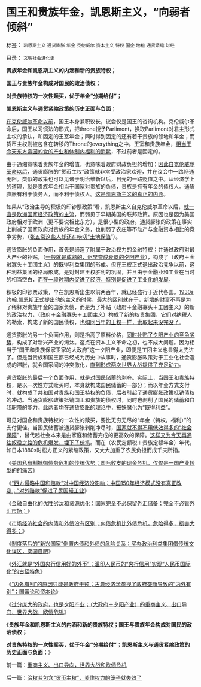 # 国王和贵族年金，凯恩斯主义，“向弱者倾斜”

标签： `凯恩斯主义` `通货膨胀` `年金` `克伦威尔` `资本主义` `特权` `国企` `地租` `通货紧缩` `财经` 

目录： `文明社会进化史`

**贵族年金和凯恩斯主义的内涵和新的贵族特权；**

**国王与贵族年金构成对国民的政治债权；**

**对贵族特权的一次性赎买，优于年金“分期给付”；**

**凯恩斯主义与通货紧缩政策的历史正面与负面**；

[在克伦威尔革命以前](../../../2012/6/17/克伦威尔，华盛顿，拿破仑的“资产阶级”独裁；.md)，国王本身兼职议长，议会仅是国王的咨询机构。克伦威尔革命后，国王以习惯法的形式，把throne授予Parlimont，换取Parlimont对君主形式主权的承认，和固定的王室年金；同时得到固定的还有若干贵族的领地和年金；而货币主权则被包含在转移的Throne的everything之中。王室和贵族年金，[相当于今天东方帝国的党的产业和体制内福利的消耗](../../../2012/6/20/不但需要延迟退休，还需要大幅削减退休养老金.md)，不过前者是固定的。

由于通缩意味着贵族年金的增值，也意味着政府财政负担的增加；[因此自克伦威尔革命以后](../../../2012/6/15/君主专制是多数人暴政,克伦威尔独裁是少数人专政.md)，通货膨胀的“货币主权”政策就非常受政治家欢迎，并在议会中一路畅通无阻。类似的政策也可以见诸于明治维新以后，日元的一路贬值之中。从经济学上的道理，就是贵族年金相当于国家对贵族的负债，贵族是拥有年金的债权人。通货膨胀有利于债务人，而不利于债权人。[这是凯恩斯主义的真正的内涵](../../../2012/2/20/“亚当斯密的资本”与“马克思主义的资本”异同；.md)。

如果从“政治主导的积极的印钞票政策”看，凯恩斯主义自克伦威尔革命以后，[就一直是欧洲国家经济政策的主流](../../../2012/1/17/“资本积累”本质就是凯恩斯主义;欧洲殖民主义流程.md)，而弱见于早期美国的联邦政策。原因也是因为美国政府相对于欧洲（更不要说相比东方），是很小型的政府。通货膨胀的政策在事实上削减了国家政府对贵族的年金义务，也削弱了农庄等不动产与金融资本相比的竞争劣势，（[张五常这些人却还在唠叨“土地保值](../../../2011/3/15/土地和住房不保值导致圈地运动.md)”）。

通货膨胀的负面作用，首先是缔造了附属于政治权力的金融特权；并通过政府对最大产业的补贴，（[一般就是成熟的，迟早变成衰退的夕阳产业](../../../2012/6/20/近代工业化国家走向战争的共同根源.md)），构成了（政府＋金融寡头＋工团主义）的既得利益集团的形成。但在王权正式退出政治竞争以前，这种利益集团的格局形成，是对封建王权胜利的巩固，并且由于金融业和工业在当时的相当空白，[而在一段时期内促进了经济，特别是促进了工业化的发展](../../../2011/10/6/南北战争到两次世界大战的各国综合国力的内在规律.md)。

积极的印钞票政策，早在凯恩斯出生以前两百年，就已经盛行于近代各国。[1930s约翰.凯恩斯正式提出他的主义的时侯](../../../2011/6/6/凯恩斯《通论》混淆了生产者和消费者角色.md)，最大的区别就在于，新增的财富不再是为了稀释对贵族年金的国家负债，而是为了补贴（政府＋金融寡头＋工团主义）的新的政治权力，（政府＋金融寡头＋工团主义）构成了新的权贵集团，它们对纳税人的勒索，构成了新的国民债权，[也如同当年的王权一样，索取起来没完没了](../../../2012/3/14/总理要禁毒，机构毒瘾大发作！.md)。

通货膨胀的另一个负面作用，则是抬高了原料价格，[同时补贴了夕阳产业的竞争劣势](../../../2011/12/13/工会活动集中在夕阳行业,“向弱者倾斜”将导致社会停滞.md)，构成了对新兴产业的淘汰。这点在资本主义革命之初，也不成大问题。因为相当于“国王和贵族保家卫家的大政府”这一夕阳产业，即便是工团主义也显得太先进了。但是当贵族和国王都已经成为历史中故事时，通货膨胀政策对于工业化社会造成的滞胀，就会国家间的冲突激化，[直到形成两次世界大战提供了充足动力](../../../2011/3/18/资源短缺“生产过剩”？（民粹＋权贵）两次世界大战.md)。

[通货膨胀的最后一个负面作用，就是对国民储蓄的剥夺](../../../2012/1/26/社会保障在多大程度上是有必要的？.md)。实际上，当国王和贵族特权，是以一次性方式赎买时，本身就构成国民储蓄的一部分；而以年金方式支付时，就构成了共和国对贵族和国王特权的负债，后者引起了通货膨胀政策抵销债权的冲动。当通货膨胀政策抵销国王和贵族的债权时，同时也剥削了国民的储蓄和自我职障的能力。[此两者均在通货膨胀的理论中，被妖魔化为“既得利益](../../../2012/1/18/中国“打着左灯向右拐”；印度“打着右灯向左拐”.md)”。

可见对国企和贵族特权的一次性的赎买，要比无穷无尽的“年金（特权，福利）”的支付更佳。当国民储蓄被通货膨胀剥削净尽时，[国家就不得不用低效得多的“社会保障](../../../2012/2/15/社会保障的背书，极可能就是奴隶制;.md)”，替代起社会本来是由家庭和储蓄完成的更高效的保障。[这样又为今天再通往奴役之路的危机爆发，埋下了伏笔](../../../2012/6/20/不但需要延迟退休，还需要大幅削减退休养老金.md)。而在（农民定额税＋贵族定额年金）年代，如日本1880s时松方正义的紧缩政策，又大大加重了农民负担而成千夫所指。

《[美国私有制抵御债务危机的传统优势；国际收支的现金危机，仅仅是一国产业转型的的痛苦](../../../2012/6/21/国际债务危机仅仅是无害的产业转型压力的“痛苦”.md)》

《[“西方侵略中国和赔款”对中国经济没影响；中国150年经济模式没有真正改变；“对外赔款”促进了民国轻工业](../../../2012/6/21/“西方侵略中国和赔款”对中国经济没影响；.md)》

《[金融自由化的优胜劣汰和资源优化；国家完全不必保留外汇储备；完全不必管外汇市场；](../../../2012/6/21/国家完全不必保留外汇储备；完全不必关注外汇市场；.md)》

《[市场经济社会的内债和外债没有区别；内债危机比外债危机，危险得多，损害大得多；](../../../2012/6/22/内债危机比外债危机，危险得多，损害大得多.md)》

《[制度落后的“新兴国家”倒置内债和外债的危险关系；买办政治利益集团借传统文化误区，卖国自肥](../../../2012/6/22/制度落后的“新兴国家”倒置内债和外债的危险关系.md)》

《[外汇就是“外国央行信用好的外币”；滥印人民币的“央行信用”实现“人民币国际化”的古怪特色](../../../2012/6/22/所谓“人民币国际化”的买办利益集团.md)》

《[“内外有别”的原因只能是政府干预；古典经济学忽视了政府垄断导致的“内外有别”；国富论和资本论](../../../2012/6/23/《国富论》的真正观点和马克思主义的根本错误.md)》

《[过分庞大的政府，也是夕阳产业；（大政府＋夕阳产业）的重商主义、出口导向、世界大战，欧债危机](../../../2012/6/23/重商主义、出口导向，世界大战和欧债危机.md)》

《**贵族年金和凯恩斯主义的内涵和新的贵族特权；国王与贵族年金构成对国民的政治债权；**

**对贵族特权的一次性赎买，优于年金“分期给付”；凯恩斯主义与通货紧缩政策的历史正面与负面**；》



前一篇：[重商主义、出口导向，世界大战和欧债危机](../../../2012/6/23/重商主义、出口导向，世界大战和欧债危机.md)

后一篇：[治权若包含“货币主权”，关住权力的笼子就失效了](../../../2012/6/24/治权若包含“货币主权”，关住权力的笼子就失效了.md)
